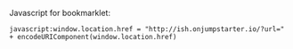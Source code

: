 Javascript for bookmarklet:


`javascript:window.location.href = "http://ish.onjumpstarter.io/?url=" + encodeURIComponent(window.location.href)`
